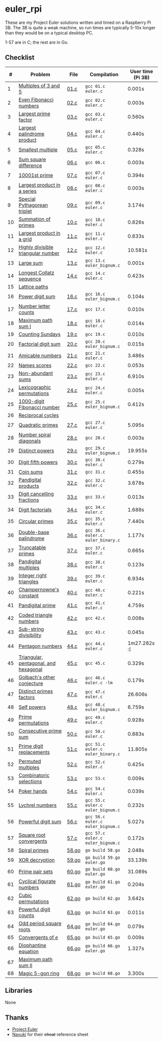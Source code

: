 # euler_rpi
These are my Project Euler solutions written and timed on a Raspberry Pi 3B. The 3B is quite a weak machine, so run times are typically 5-10x longer than they would be on a typical desktop PC.

1-57 are in C; the rest are in Go.


## Checklist
&#35; | Problem | File | Compilation | User time (Pi 3B)
----- | --------| ---- | ----------- | -----------------
1 | [Multiples of 3 and 5](https://projecteuler.net/problem=1) | [01.c](https://github.com/serope/euler_rpi/blob/master/c/01.c) | `gcc 01.c euler.c` | 0.001s
2 | [Even Fibonacci numbers](https://projecteuler.net/problem=2) | [02.c](https://github.com/serope/euler_rpi/blob/master/c/02.c) | `gcc 02.c euler.c` | 0.003s
3 | [Largest prime factor](https://projecteuler.net/problem=3) | [03.c](https://github.com/serope/euler_rpi/blob/master/c/03.c) | `gcc 03.c euler.c` | 0.560s
4 | [Largest palindrome product](https://projecteuler.net/problem=4) | [04.c](https://github.com/serope/euler_rpi/blob/master/c/04.c) | `gcc 04.c euler.c` | 0.440s
5 | [Smallest multiple](https://projecteuler.net/problem=5) | [05.c](https://github.com/serope/euler_rpi/blob/master/c/05.c) | `gcc 05.c euler.c` | 0.328s
6 | [Sum square difference](https://projecteuler.net/problem=6) | [06.c](https://github.com/serope/euler_rpi/blob/master/c/06.c) | `gcc 06.c` | 0.003s
7 | [10001st prime](https://projecteuler.net/problem=7) | [07.c](https://github.com/serope/euler_rpi/blob/master/c/07.c) | `gcc 07.c euler.c` | 0.394s
8 | [Largest product in a series](https://projecteuler.net/problem=8) | [08.c](https://github.com/serope/euler_rpi/blob/master/c/08.c) | `gcc 08.c euler.c` | 0.003s
9 | [Special Pythagorean triplet](https://projecteuler.net/problem=9) | [09.c](https://github.com/serope/euler_rpi/blob/master/c/09.c) | `gcc 09.c euler.c` | 3.174s
10 | [Summation of primes](https://projecteuler.net/problem=10) | [10.c](https://github.com/serope/euler_rpi/blob/master/c/10.c) | `gcc 10.c euler.c` | 0.826s
11 | [Largest product in a grid](https://projecteuler.net/problem=11) | [11.c](https://github.com/serope/euler_rpi/blob/master/c/11.c) | `gcc 11.c euler.c` | 0.833s
12 | [Highly divisible triangular number](https://projecteuler.net/problem=12) | [12.c](https://github.com/serope/euler_rpi/blob/master/c/12.c) | `gcc 12.c euler.c` | 10.581s
13 | [Large sum](https://projecteuler.net/problem=13) | [13.c](https://github.com/serope/euler_rpi/blob/master/c/13.c) | `gcc 13.c euler_bignum.c` | 0.001s
14 | [Longest Collatz sequence](https://projecteuler.net/problem=14) | [14.c](https://github.com/serope/euler_rpi/blob/master/c/14.c) | `gcc 14.c euler.c` | 0.423s
15 | [Lattice paths](https://projecteuler.net/problem=15) | | | |
16 | [Power digit sum](https://projecteuler.net/problem=16) | [16.c](https://github.com/serope/euler_rpi/blob/master/c/16.c) | `gcc 16.c euler_bignum.c` | 0.104s
17 | [Number letter counts](https://projecteuler.net/problem=17) | [17.c](https://github.com/serope/euler_rpi/blob/master/c/17.c) | `gcc 17.c` | 0.010s
18 | [Maximum path sum I](https://projecteuler.net/problem=18) | [18.c](https://github.com/serope/euler_rpi/blob/master/c/18.c) | `gcc 18.c euler.c` | 0.014s
19 | [Counting Sundays](https://projecteuler.net/problem=19) | [19.c](https://github.com/serope/euler_rpi/blob/master/c/19.c) | `gcc 19.c` | 0.010s
20 | [Factorial digit sum](https://projecteuler.net/problem=20) | [20.c](https://github.com/serope/euler_rpi/blob/master/c/20.c) | `gcc 20.c euler_bignum.c` | 0.015s
21 | [Amicable numbers](https://projecteuler.net/problem=21) | [21.c](https://github.com/serope/euler_rpi/blob/master/c/21.c) | `gcc 21.c euler.c` | 3.486s
22 | [Names scores](https://projecteuler.net/problem=22) | [22.c](https://github.com/serope/euler_rpi/blob/master/c/22.c) | `gcc 22.c` | 0.053s | 0.031s
23 | [Non-abundant sums](https://projecteuler.net/problem=23) | [23.c](https://github.com/serope/euler_rpi/blob/master/c/23.c) | `gcc 23.c euler.c` | 6.910s
24 | [Lexicographic permutations](https://projecteuler.net/problem=24) | [24.c](https://github.com/serope/euler_rpi/blob/master/c/24.c) | `gcc 24.c euler.c` | 0.005s
25 | [1000-digit Fibonacci number](https://projecteuler.net/problem=25) | [25.c](https://github.com/serope/euler_rpi/blob/master/c/25.c) | `gcc 25.c euler_bignum.c` | 0.412s
26 | [Reciprocal cycles](https://projecteuler.net/problem=26) | | | |
27 | [Quadratic primes](https://projecteuler.net/problem=27) | [27.c](https://github.com/serope/euler_rpi/blob/master/c/27.c) | `gcc 27.c euler.c` | 5.095s
28 | [Number spiral diagonals](https://projecteuler.net/problem=28) | [28.c](https://github.com/serope/euler_rpi/blob/master/c/28.c) | `gcc 28.c` | 0.003s | 0.001s
29 | [Distinct powers](https://projecteuler.net/problem=29) | [29.c](https://github.com/serope/euler_rpi/blob/master/c/29.c) | `gcc 29.c euler_bignum.c` | 19.955s
30 | [Digit fifth powers](https://projecteuler.net/problem=30) | [30.c](https://github.com/serope/euler_rpi/blob/master/c/30.c) | `gcc 30.c euler.c` | 0.279s
31 | [Coin sums](https://projecteuler.net/problem=31) | [31.c](https://github.com/serope/euler_rpi/blob/master/c/31.c) | `gcc 31.c` | 0.455s
32 | [Pandigital products](https://projecteuler.net/problem=32) | [32.c](https://github.com/serope/euler_rpi/blob/master/c/32.c) | `gcc 32.c euler.c` | 3.678s
33 | [Digit cancelling fractions](https://projecteuler.net/problem=33) | [33.c](https://github.com/serope/euler_rpi/blob/master/c/33.c) | `gcc 33.c` | 0.013s
34 | [Digit factorials](https://projecteuler.net/problem=34) | [34.c](https://github.com/serope/euler_rpi/blob/master/c/34.c) | `gcc 34.c euler.c` | 1.688s
35 | [Circular primes](https://projecteuler.net/problem=35) | [35.c](https://github.com/serope/euler_rpi/blob/master/c/35.c) | `gcc 35.c euler.c` | 7.440s
36 | [Double-base palindrome](https://projecteuler.net/problem=36) | [36.c](https://github.com/serope/euler_rpi/blob/master/c/36.c) | `gcc 36.c euler.c euler_binary.c` | 1.177s
37 | [Truncatable primes](https://projecteuler.net/problem=37) | [37.c](https://github.com/serope/euler_rpi/blob/master/c/37.c) | `gcc 37.c euler.c` | 0.665s
38 | [Pandigital multiples](https://projecteuler.net/problem=38) | [38.c](https://github.com/serope/euler_rpi/blob/master/c/38.c) | `gcc 38.c euler.c` | 0.123s
39 | [Integer right triangles](https://projecteuler.net/problem=39) | [39.c](https://github.com/serope/euler_rpi/blob/master/c/39.c) | `gcc 39.c euler.c` | 6.934s
40 | [Champernowne's constant](https://projecteuler.net/problem=40) | [40.c](https://github.com/serope/euler_rpi/blob/master/c/40.c) | `gcc 40.c euler.c` | 0.221s
41 | [Pandigital prime](https://projecteuler.net/problem=41) | [41.c](https://github.com/serope/euler_rpi/blob/master/c/41.c) | `gcc 41.c euler.c` | 4.759s
42 | [Coded triangle numbers](https://projecteuler.net/problem=42) | [42.c](https://github.com/serope/euler_rpi/blob/master/c/42.c) | `gcc 42.c` | 0.008s
43 | [Sub-string divisibility](https://projecteuler.net/problem=43) | [43.c](https://github.com/serope/euler_rpi/blob/master/c/43.c) | `gcc 43.c` | 0.045s
44 | [Pentagon numbers](https://projecteuler.net/problem=44) | [44.c](https://github.com/serope/euler_rpi/blob/master/c/44.c) | `gcc 44.c euler.c` | 1m27.282s :(
45 | [Triangular, pentagonal, and hexagonal](https://projecteuler.net/problem=45) | [45.c](https://github.com/serope/euler_rpi/blob/master/c/45.c) | `gcc 45.c` | 0.329s
46 | [Golbach's other conjecture](https://projecteuler.net/problem=46) | [46.c](https://github.com/serope/euler_rpi/blob/master/c/46.c) | `gcc 46.c euler.c -lm` | 0.179s
47 | [Distinct primes factors](https://projecteuler.net/problem=47) | [47.c](https://github.com/serope/euler_rpi/blob/master/c/47.c) | `gcc 47.c euler.c` | 26.606s
48 | [Self powers](https://projecteuler.net/problem=48) | [48.c](https://github.com/serope/euler_rpi/blob/master/c/48.c) | `gcc 48.c euler_bignum.c` | 6.759s
49 | [Prime permutations](https://projecteuler.net/problem=49) | [49.c](https://github.com/serope/euler_rpi/blob/master/c/49.c) | `gcc 49.c euler.c` | 0.928s
50 | [Consecutive prime sum](https://projecteuler.net/problem=50) | [50.c](https://github.com/serope/euler_rpi/blob/master/c/50.c) | `gcc 50.c euler.c` | 0.883s
51 | [Prime digit replacements](https://projecteuler.net/problem=51) | [51.c](https://github.com/serope/euler_rpi/blob/master/c/51.c) | `gcc 51.c euler.c euler_binary.c` | 11.805s
52 | [Permuted multiples](https://projecteuler.net/problem=52) | [52.c](https://github.com/serope/euler_rpi/blob/master/c/52.c) | `gcc 52.c euler.c` | 0.425s
53 | [Combinatoric selections](https://projecteuler.net/problem=53) | [53.c](https://github.com/serope/euler_rpi/blob/master/c/53.c) | `gcc 53.c` | 0.009s
54 | [Poker hands](https://projecteuler.net/problem=54) | [54.c](https://github.com/serope/euler_rpi/blob/master/c/54.c) | `gcc 54.c euler.c` | 0.039s
55 | [Lychrel numbers](https://projecteuler.net/problem=55) | [55.c](https://github.com/serope/euler_rpi/blob/master/c/55.c) | `gcc 55.c euler.c euler_bignum.c` | 0.232s
56 | [Powerful digit sum](https://projecteuler.net/problem=56) | [56.c](https://github.com/serope/euler_rpi/blob/master/c/56.c) | `gcc 56.c euler.c euler_bignum.c` | 5.027s
57 | [Square root convergents](https://projecteuler.net/problem=57) | [57.c](https://github.com/serope/euler_rpi/blob/master/c/57.c) | `gcc 57.c euler.c euler_bignum.c` | 0.172s
58 | [Spiral primes](https://projecteuler.net/problem=58) | [58.go](https://github.com/serope/euler_rpi/blob/master/go/58.go) | `go build 58.go` | 2.048s
59 | [XOR decryption](https://projecteuler.net/problem=59) | [59.go](https://github.com/serope/euler_rpi/blob/master/go/59.go) | `go build 59.go euler.go` | 33.139s
60 | [Prime pair sets](https://projecteuler.net/problem=60) | [60.go](https://github.com/serope/euler_rpi/blob/master/go/60.go) | `go build 60.go euler.go` | 31.089s
61 | [Cyclical figurate numbers](https://projecteuler.net/problem=61) | [61.go](https://github.com/serope/euler_rpi/blob/master/go/61.go) | `go build 61.go euler.go` | 0.204s
62 | [Cubic permutations](https://projecteuler.net/problem=62) | [62.go](https://github.com/serope/euler_rpi/blob/master/go/62.go) | `go build 62.go` | 3.642s
63 | [Powerful digit counts](https://projecteuler.net/problem=63) | [63.go](https://github.com/serope/euler_rpi/blob/master/go/63.go) | `go build 63.go` | 0.011s
64 | [Odd period square roots](https://projecteuler.net/problem=64) | [64.go](https://github.com/serope/euler_rpi/blob/master/go/64.go) | `go build 64.go euler.go` | 0.079s
65 | [Convergents of *e*](https://projecteuler.net/problem=65) | [65.go](https://github.com/serope/euler_rpi/blob/master/go/65.go) | `go build 65.go` | 0.009s
66 | [Diophantine equation](https://projecteuler.net/problem=66) | [66.go](https://github.com/serope/euler_rpi/blob/master/go/66.go) | `go build 66.go euler.go` | 1.327s
67 | [Maximum path sum II](https://projecteuler.net/problem=67) | | |
68 | [Magic 5-gon ring](https://projecteuler.net/problem=68) | [68.go](https://github.com/serope/euler_rpi/blob/master/go/68.go) | `go build 68.go` | 3.300s

## Libraries
None

## Thanks
* [Project Euler](https://projecteuler.net)
* [Nayuki](https://github.com/nayuki/Project-Euler-solutions/blob/master/Answers.txt) for their ~~cheat~~ reference sheet
